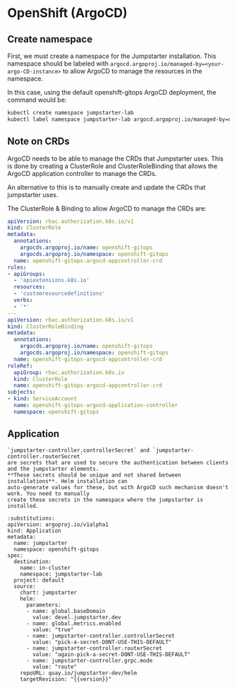 # OpenShift (ArgoCD)

## Create namespace
First, we must create a namespace for the Jumpstarter installation. This namespace
should be labeled with `argocd.argoproj.io/managed-by=<your-argo-CD-instance>` to allow
ArgoCD to manage the resources in the namespace.

In this case, using the default openshift-gitops ArgoCD deployment, the command would be:
```bash
kubectl create namespace jumpstarter-lab
kubectl label namespace jumpstarter-lab argocd.argoproj.io/managed-by=openshift-gitops
```

## Note on CRDs

ArgoCD needs to be able to manage the CRDs that Jumpstarter uses. This is done by creating a ClusterRole and ClusterRoleBinding that allows the ArgoCD application controller to manage the CRDs.

An alternative to this is to manually create and update the CRDs
that jumpstarter uses.

The ClusterRole & Binding to allow ArgoCD to manage the CRDs are:

```yaml
apiVersion: rbac.authorization.k8s.io/v1
kind: ClusterRole
metadata:
  annotations:
    argocds.argoproj.io/name: openshift-gitops
    argocds.argoproj.io/namespace: openshift-gitops
  name: openshift-gitops-argocd-appcontroller-crd
rules:
- apiGroups:
  - 'apiextensions.k8s.io'
  resources:
  - 'customresourcedefinitions'
  verbs:
  - '*'
---
apiVersion: rbac.authorization.k8s.io/v1
kind: ClusterRoleBinding
metadata:
  annotations:
    argocds.argoproj.io/name: openshift-gitops
    argocds.argoproj.io/namespace: openshift-gitops
  name: openshift-gitops-argocd-appcontroller-crd
roleRef:
  apiGroup: rbac.authorization.k8s.io
  kind: ClusterRole
  name: openshift-gitops-argocd-appcontroller-crd
subjects:
- kind: ServiceAccount
  name: openshift-gitops-argocd-application-controller
  namespace: openshift-gitops
```

## Application

```{warning}
`jumpstarter-controller.controllerSecret` and `jumpstarter-controller.routerSecret`
are secrets that are used to secure the authentication between clients and the jumpstarter elements.
**These secrets should be unique and not shared between installations**. Helm installation can
auto-generate values for these, but with ArgoCD such mechanism doesn't work. You need to manually
create these secrets in the namespace where the jumpstarter is installed.
```

```{code-block} yaml
:substitutions:
apiVersion: argoproj.io/v1alpha1
kind: Application
metadata:
  name: jumpstarter
  namespace: openshift-gitops
spec:
  destination:
    name: in-cluster
    namespace: jumpstarter-lab
  project: default
  source:
    chart: jumpstarter
    helm:
      parameters:
      - name: global.baseDomain
        value: devel.jumpstarter.dev
      - name: global.metrics.enabled
        value: "true"
      - name: jumpstarter-controller.controllerSecret
        value: "pick-a-secret-DONT-USE-THIS-DEFAULT"
      - name: jumpstarter-controller.routerSecret
        value: "again-pick-a-secret-DONT-USE-THIS-DEFAULT"
      - name: jumpstarter-controller.grpc.mode
        value: "route"
    repoURL: quay.io/jumpstarter-dev/helm
    targetRevision: "{{version}}"
```

